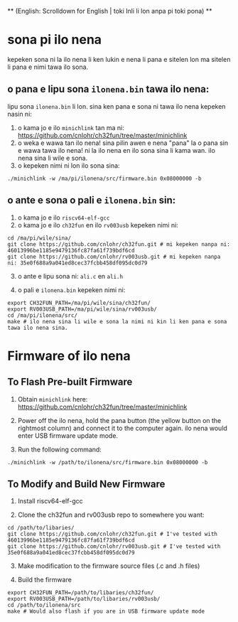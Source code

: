 ** (English: Scrolldown for English | toki Inli li lon anpa pi toki pona) **

# sona pi ilo nena

kepeken sona ni la ilo nena li ken lukin e nena li pana e sitelen lon ma sitelen li pana e nimi tawa ilo sona.

## o pana e lipu sona `ilonena.bin` tawa ilo nena:

lipu sona `ilonena.bin` li lon. sina ken pana e sona ni tawa ilo nena kepeken nasin ni:

1. o kama jo e ilo `minichlink` tan ma ni: https://github.com/cnlohr/ch32fun/tree/master/minichlink
2. o weka e wawa tan ilo nena! sina pilin awen e nena "pana" la o pana sin e wawa tawa ilo nena! ni la ilo nena en ilo sona sina li kama wan. ilo nena sina li wile e sona.
3. o kepeken nimi ni lon ilo sona sina:

```
./minichlink -w /ma/pi/ilonena/src/firmware.bin 0x08000000 -b
```

## o ante e sona o pali e `ilonena.bin` sin:

1. o kama jo e ilo `riscv64-elf-gcc`
2. o kama jo e ilo `ch32fun` en ilo `rv003usb` kepeken nimi ni:

```
cd /ma/pi/wile/sina/
git clone https://github.com/cnlohr/ch32fun.git # mi kepeken nanpa ni: 46013996be1185e9479136fc87fa61f739bdf6cd
git clone https://github.com/cnlohr/rv003usb.git # mi kepeken nanpa ni: 35e0f688a9a041ed8cec37fcbb458df095dc0d79
```

3. o ante e lipu sona ni: `ali.c` en `ali.h`

4. o pali e `ilonena.bin` kepeken nimi ni:

```
export CH32FUN_PATH=/ma/pi/wile/sina/ch32fun/
export RV003USB_PATH=/ma/pi/wile/sina/rv003usb/
cd /ma/pi/ilonena/src/
make # ilo nena sina li wile e sona la nimi ni kin li ken pana e sona tawa ilo nena sina.
```


# Firmware of ilo nena

## To Flash Pre-built Firmware

1. Obtain `minichlink` here: https://github.com/cnlohr/ch32fun/tree/master/minichlink

2. Power off the ilo nena, hold the pana button (the yellow button on the rightmost column) and connect it to the computer again. ilo nena would enter USB firmware update mode.

3. Run the following command:

```
./minichlink -w /path/to/ilonena/src/firmware.bin 0x08000000 -b
```

## To Modify and Build New Firmware

1. Install riscv64-elf-gcc

2. Clone the ch32fun and rv003usb repo to somewhere you want:

```
cd /path/to/libaries/
git clone https://github.com/cnlohr/ch32fun.git # I've tested with 46013996be1185e9479136fc87fa61f739bdf6cd
git clone https://github.com/cnlohr/rv003usb.git # I've tested with 35e0f688a9a041ed8cec37fcbb458df095dc0d79
```

3. Make modification to the firmware source files (.c and .h files)

4. Build the firmware

```
export CH32FUN_PATH=/path/to/libaries/ch32fun/
export RV003USB_PATH=/path/to/libaries/rv003usb/
cd /path/to/ilonena/src
make # Would also flash if you are in USB firmware update mode
```

